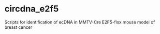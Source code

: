 # circdna_e2f5
Scripts for identification of ecDNA in MMTV-Cre E2F5-flox mouse model of breast cancer
